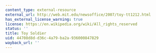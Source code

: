 ```yaml
---
content_type: external-resource
external_url: http://web.mit.edu/newsoffice/2007/toy-tt1212.html
has_external_license_warning: true
license: https://en.wikipedia.org/wiki/All_rights_reserved
status: ''
title: Toy Soldier
uid: 44708d8d-d36c-4a79-ba2a-936000847829
wayback_url: ''
---
```


